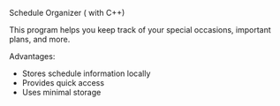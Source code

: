 Schedule Organizer ( with C++)

This program helps you keep track of your special occasions, important plans, and more.

  Advantages:
- Stores schedule information locally
- Provides quick access
- Uses minimal storage
